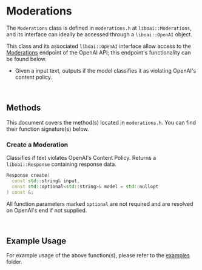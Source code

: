 <h1>Moderations</h1>
<p>The <code>Moderations</code> class is defined in <code>moderations.h</code> at <code>liboai::Moderations</code>, and its interface can ideally be accessed through a <code>liboai::OpenAI</code> object.

This class and its associated <code>liboai::OpenAI</code> interface allow access to the <a href="https://beta.openai.com/docs/api-reference/moderations">Moderations</a> endpoint of the OpenAI API; this endpoint's functionality can be found below.</p>
- Given a input text, outputs if the model classifies it as violating OpenAI's content policy.

<br>
<h2>Methods</h2>
<p>This document covers the method(s) located in <code>moderations.h</code>. You can find their function signature(s) below.</p>

<h3>Create a Moderation</h3>
<p>Classifies if text violates OpenAI's Content Policy. Returns a <code>liboai::Response</code> containing response data.</p>

```cpp
Response create(
  const std::string& input,
  const std::optional<std::string>& model = std::nullopt
) const &;
```

<p>All function parameters marked <code>optional</code> are not required and are resolved on OpenAI's end if not supplied.</p>

<br>
<h2>Example Usage</h2>
<p>For example usage of the above function(s), please refer to the <a href="/examples">examples</a> folder.
